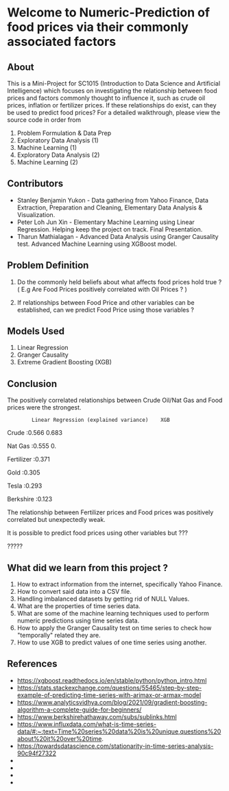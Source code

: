 # Welcome to Numeric-Prediction of food prices via their commonly associated factors

## About

This is a Mini-Project for SC1015 (Introduction to Data Science and Artificial Intelligence) which focuses on investigating the relationship between food prices and factors commonly thought to influence it, such as crude oil prices, inflation or fertilizer prices. If these relationships do exist, can they be used to predict food prices? 
For a detailed walkthrough, please view the source code in order from 

1. Problem Formulation & Data Prep
2. Exploratory Data Analysis (1)
3. Machine Learning (1)
4. Exploratory Data Analysis (2)
5. Machine Learning (2)

## Contributors
- Stanley Benjamin Yukon - Data gathering from Yahoo Finance, Data Extraction, Preparation and Cleaning, Elementary Data Analysis & Visualization.
- Peter Loh Jun Xin  - Elementary Machine Learning using Linear Regression. Helping keep the project on track. Final Presentation.
-  Tharun Mathialagan - Advanced Data Analysis using Granger Causality test. Advanced Machine Learning using XGBoost model.

## Problem Definition
1. Do the commonly held beliefs about what affects food prices hold true ? ( E.g Are Food Prices positively correlated with Oil Prices ? )
  
2. If relationships between Food Price and other variables can be established, can we predict Food Price using those variables ?

## Models Used
1. Linear Regression
2. Granger Causality
3. Extreme Gradient Boosting (XGB)

## Conclusion 
The positively correlated relationships between Crude Oil/Nat Gas and Food prices were the strongest.

            Linear Regression (explained variance)    XGB
Crude      :0.566                                     0.683       

Nat Gas    :0.555                                     0.

Fertilizer :0.371                                     

Gold       :0.305                                     

Tesla      :0.293                                      

Berkshire  :0.123                                     

The relationship between Fertilizer prices and Food prices was positively correlated but unexpectedly weak.


It is possible to predict food prices using other variables but ???

?????

## What did we learn from this project ?
1. How to extract information from the internet, specifically Yahoo Finance.
2. How to convert said data into a CSV file.
3. Handling imbalanced datasets by getting rid of NULL Values.
4. What are the properties of time series data.
5. What are some of the machine learning techniques used to perform numeric predictions using time series data.
6. How to apply the Granger Causality test on time series to check how "temporally" related they are.
7. How to use XGB to predict values of one time series using another.

## References
- https://xgboost.readthedocs.io/en/stable/python/python_intro.html
- https://stats.stackexchange.com/questions/55465/step-by-step-example-of-predicting-time-series-with-arimax-or-armax-model
- https://www.analyticsvidhya.com/blog/2021/09/gradient-boosting-algorithm-a-complete-guide-for-beginners/
- https://www.berkshirehathaway.com/subs/sublinks.html
- https://www.influxdata.com/what-is-time-series-data/#:~:text=Time%20series%20data%20is%20unique,questions%20about%20it%20over%20time.
- https://towardsdatascience.com/stationarity-in-time-series-analysis-90c94f27322
-
-
-
-

